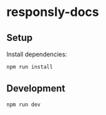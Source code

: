 # responsly-docs

## Setup

Install dependencies:

```bash
npm run install
```

## Development

```bash
npm run dev
```



